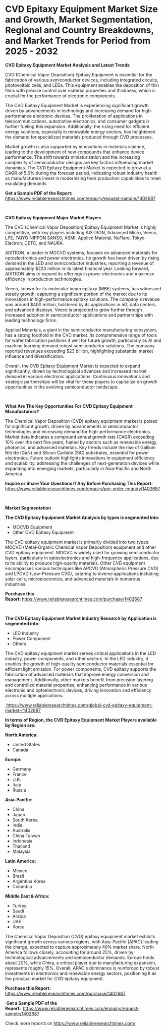 <p><h1>CVD Epitaxy Equipment Market Size and Growth, Market Segmentation, Regional and Country Breakdowns, and Market Trends for Period from 2025 -  2032</h1></p><p><strong>CVD Epitaxy Equipment Market Analysis and Latest Trends</strong></p>
<p><p>CVD (Chemical Vapor Deposition) Epitaxy Equipment is essential for the fabrication of various semiconductor devices, including integrated circuits, photovoltaic cells, and LEDs. This equipment enables the deposition of thin films with precise control over material properties and thickness, which is crucial for the performance of electronic components. </p><p>The CVD Epitaxy Equipment Market is experiencing significant growth driven by advancements in technology and increasing demand for high-performance electronic devices. The proliferation of applications in telecommunications, automotive electronics, and consumer gadgets is further fueling this expansion. Additionally, the rising need for efficient energy solutions, especially in renewable energy sectors, has heightened the demand for specialized materials produced through CVD processes.</p><p>Market growth is also supported by innovations in materials science, leading to the development of new compounds that enhance device performance. The shift towards miniaturization and the increasing complexity of semiconductor designs are key factors influencing market dynamics. The CVD Epitaxy Equipment Market is expected to grow at a CAGR of 5.6% during the forecast period, indicating robust industry health as manufacturers invest in modernizing their production capabilities to meet escalating demands.</p></p>
<p><strong>Get a Sample PDF of the Report:&nbsp;</strong> <a href="https://www.reliableresearchtimes.com/enquiry/request-sample/1402687?utm_campaign=2997&utm_medium=2&utm_source=Github&utm_content=ia&utm_term=28032025&utm_id=cvd-epitaxy-equipment">https://www.reliableresearchtimes.com/enquiry/request-sample/1402687</a></p>
<p>&nbsp;</p>
<p><strong>CVD Epitaxy Equipment Major Market Players</strong></p>
<p><p>The CVD (Chemical Vapor Deposition) Epitaxy Equipment Market is highly competitive, with key players including AIXTRON, Advanced Micro, Veeco, LPE, TAIYO NIPPON SANSO, ASMI, Applied Material, NuFlare, Tokyo Electron, CETC, and NAURA. </p><p>AIXTRON, a leader in MOCVD systems, focuses on advanced materials for optoelectronics and power electronics. Its growth has been driven by rising demand in the LED and semiconductor industries, reporting a revenue of approximately $220 million in its latest financial year. Looking forward, AIXTRON aims to expand its offerings in power electronics and maximize efficiency in production technologies.</p><p>Veeco, known for its molecular beam epitaxy (MBE) systems, has witnessed steady growth, capturing a significant portion of the market due to its innovations in high-performance epitaxy solutions. The company's revenue was around $400 million, bolstered by its applications in 5G, data centers, and advanced displays. Veeco is projected to grow further through increased adoption in semiconductor applications and partnerships with leading technology firms.</p><p>Applied Materials, a giant in the semiconductor manufacturing ecosystem, has a strong foothold in the CVD market. Its comprehensive range of tools for wafer fabrication positions it well for future growth, particularly as AI and machine learning demand robust semiconductor solutions. The company reported revenues exceeding $23 billion, highlighting substantial market influence and diversification.</p><p>Overall, the CVD Epitaxy Equipment Market is expected to expand significantly, driven by technological advances and increased market demand in various electronic applications. Continuous innovations and strategic partnerships will be vital for these players to capitalize on growth opportunities in the evolving semiconductor landscape.</p></p>
<p>&nbsp;</p>
<p><strong>What Are The Key Opportunities For CVD Epitaxy Equipment Manufacturers?</strong></p>
<p><p>The Chemical Vapor Deposition (CVD) epitaxy equipment market is poised for significant growth, driven by advancements in semiconductor technologies and increasing demand for high-performance electronics. Market data indicates a compound annual growth rate (CAGR) exceeding 10% over the next five years, fueled by sectors such as renewable energy, photonics, and advanced materials. Key trends include the rise of Gallium Nitride (GaN) and Silicon Carbide (SiC) substrates, essential for power electronics. Future outlook highlights innovations in equipment efficiency and scalability, addressing the challenges of next-generation devices while expanding into emerging markets, particularly in Asia-Pacific and North America.</p></p>
<p><strong>Inquire or Share Your Questions If Any Before Purchasing This Report:</strong> <a href="https://www.reliableresearchtimes.com/enquiry/pre-order-enquiry/1402687?utm_campaign=2997&utm_medium=2&utm_source=Github&utm_content=ia&utm_term=28032025&utm_id=cvd-epitaxy-equipment">https://www.reliableresearchtimes.com/enquiry/pre-order-enquiry/1402687</a></p>
<p>&nbsp;</p>
<p><strong>Market Segmentation</strong></p>
<p><strong>The CVD Epitaxy Equipment Market Analysis by types is segmented into:</strong></p>
<p><ul><li>MOCVD Equipment</li><li>Other CVD Epitaxy Equipment</li></ul></p>
<p><p>The CVD epitaxy equipment market is primarily divided into two types: MOCVD (Metal-Organic Chemical Vapor Deposition) equipment and other CVD epitaxy equipment. MOCVD is widely used for growing semiconductor layers, particularly in optoelectronics and high-frequency applications, due to its ability to produce high-quality materials. Other CVD equipment encompasses various techniques like APCVD (Atmospheric Pressure CVD) and LPCVD (Low-Pressure CVD), catering to diverse applications including solar cells, microelectronics, and advanced materials in numerous industries.</p></p>
<p><strong>Purchase this Report:&nbsp;</strong><a href="https://www.reliableresearchtimes.com/purchase/1402687?utm_campaign=2997&utm_medium=2&utm_source=Github&utm_content=ia&utm_term=28032025&utm_id=cvd-epitaxy-equipment">https://www.reliableresearchtimes.com/purchase/1402687</a></p>
<p>&nbsp;</p>
<p><strong>The CVD Epitaxy Equipment Market Industry Research by Application is segmented into:</strong></p>
<p><ul><li>LED Industry</li><li>Power Component</li><li>Others</li></ul></p>
<p><p>The CVD epitaxy equipment market serves critical applications in the LED industry, power components, and other sectors. In the LED industry, it enables the growth of high-quality semiconductor materials essential for efficient light emission. For power components, CVD epitaxy supports the fabrication of advanced materials that improve energy conversion and management. Additionally, other markets benefit from precision layering and controlled material properties, enhancing performance in various electronic and optoelectronic devices, driving innovation and efficiency across multiple applications.</p></p>
<p><a href="https://www.reliableresearchtimes.com/global-cvd-epitaxy-equipment-market-r1402687?utm_campaign=2997&utm_medium=2&utm_source=Github&utm_content=ia&utm_term=28032025&utm_id=cvd-epitaxy-equipment">&nbsp;https://www.reliableresearchtimes.com/global-cvd-epitaxy-equipment-market-r1402687</a></p>
<p><strong>In terms of Region, the CVD Epitaxy Equipment Market Players available by Region are:</strong></p>
<p>
    <p> <strong> North America: </strong>
        <ul>
            <li>United States</li>
            <li>Canada</li>
        </ul>
        </p> 
    <p> <strong> Europe: </strong>
        <ul>
            <li>Germany</li>
            <li>France</li>
            <li>U.K.</li>
            <li>Italy</li>
            <li>Russia</li>
        </ul>
        </p> 
    <p> <strong> Asia-Pacific: </strong>
        <ul>
            <li>China</li>
            <li>Japan</li>
            <li>South Korea</li>
            <li>India</li>
            <li>Australia</li>
            <li>China Taiwan</li>
            <li>Indonesia</li>
            <li>Thailand</li>
            <li>Malaysia</li>
        </ul>
        </p> 
    <p> <strong> Latin America: </strong>
        <ul>
            <li>Mexico</li>
            <li>Brazil</li>
            <li>Argentina Korea</li>
            <li>Colombia</li>
        </ul>
        </p> 
    <p> <strong> Middle East & Africa: </strong>
        <ul>
            <li>Turkey</li>
            <li>Saudi</li>
            <li>Arabia</li>
            <li>UAE</li>
            <li>Korea</li>
        </ul>
    </p>
    </p>
<p><p>The Chemical Vapor Deposition (CVD) epitaxy equipment market exhibits significant growth across various regions, with Asia-Pacific (APAC) leading the charge, expected to capture approximately 40% market share. North America follows closely, accounting for around 25%, driven by technological advancements and semiconductor demands. Europe holds about 20%, while China, a critical player due to manufacturing expansion, represents roughly 15%. Overall, APAC's dominance is reinforced by robust investments in electronics and renewable energy sectors, positioning it as the principal market for CVD epitaxy equipment.</p></p>
<p><strong>Purchase this Report: </strong><a href="https://www.reliableresearchtimes.com/purchase/1402687?utm_campaign=2997&utm_medium=2&utm_source=Github&utm_content=ia&utm_term=28032025&utm_id=cvd-epitaxy-equipment">https://www.reliableresearchtimes.com/purchase/1402687</a></p>
<p>&nbsp;<strong>Get a Sample PDF of the Report:&nbsp;&nbsp;</strong><a href="https://www.reliableresearchtimes.com/enquiry/request-sample/1402687?utm_campaign=2997&utm_medium=2&utm_source=Github&utm_content=ia&utm_term=28032025&utm_id=cvd-epitaxy-equipment">https://www.reliableresearchtimes.com/enquiry/request-sample/1402687</a></p>
<p><strong></strong></p>
<p>Check more reports on <a href="https://www.reliableresearchtimes.com/?utm_campaign=2997&utm_medium=2&utm_source=Github&utm_content=ia&utm_term=28032025&utm_id=cvd-epitaxy-equipment">https://www.reliableresearchtimes.com/</a></p>